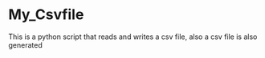 # My_Csvfile
This is a python script that reads and writes a csv file, also a csv file is also generated

